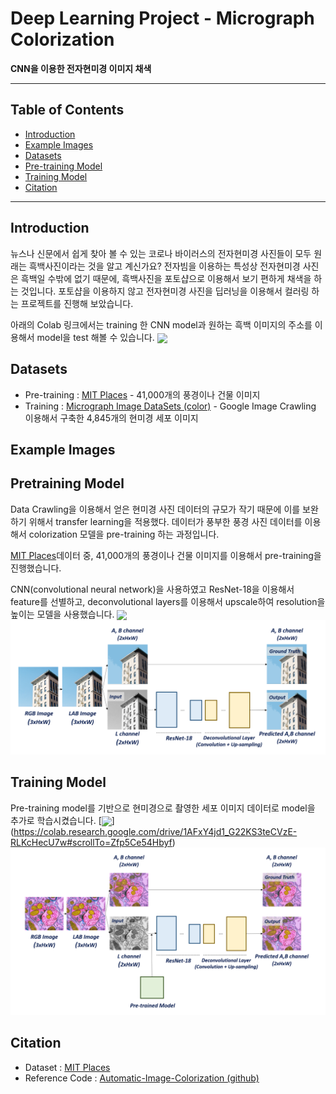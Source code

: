 # Deep Learning Project - Micrograph Colorization
**CNN을 이용한 전자현미경 이미지 채색**


----------------------------

## Table of Contents
- [Introduction](#introduction)
- [Example Images](#example-images)
- [Datasets](#datasets)
- [Pre-training Model](#pretraining-model)
- [Training Model](#training-model)
- [Citation](#citation)

----------------------------

## Introduction

뉴스나 신문에서 쉽게 찾아 볼 수 있는 코로나 바이러스의 전자현미경 사진들이 모두 원래는 흑백사진이라는 것을 알고 계신가요? 전자빔을 이용하는 특성상 전자현미경 사진은 흑백일 수밖에 없기 때문에, 흑백사진을 포토샵으로 이용해서 보기 편하게 채색을 하는 것입니다. 
포토샵을 이용하지 않고 전자현미경 사진을 딥러닝을 이용해서 컬러링 하는 프로젝트를 진행해 보았습니다. 

아래의 Colab 링크에서는 training 한 CNN model과 원하는 흑백 이미지의 주소를 이용해서 model을 test 해볼 수 있습니다.
[<img src="https://colab.research.google.com/assets/colab-badge.svg" align="center">]()

## Datasets
- Pre-training : [MIT Places](http://places.csail.mit.edu/) - 41,000개의 풍경이나 건물 이미지
- Training : [Micrograph Image DataSets (color)](https://drive.google.com/file/d/1Jd9RmimqICSzJDTbpk94BZQmdDKfoskh/view?usp=sharing) - Google Image Crawling 이용해서 구축한 4,845개의 현미경 세포 이미지

## Example Images


## Pretraining Model
Data Crawling을 이용해서 얻은 현미경 사진 데이터의 규모가 작기 때문에 이를 보완하기 위해서 transfer learning을 적용했다. 데이터가 풍부한 풍경 사진 데이터를 이용해서 colorization 모델을 pre-training 하는 과정입니다.

[MIT Places](http://places.csail.mit.edu/)데이터 중, 41,000개의 풍경이나 건물 이미지를 이용해서 pre-training을 진행했습니다. 

CNN(convolutional neural network)을 사용하였고 ResNet-18을 이용해서 feature를 선별하고, deconvolutional layers를 이용해서 upscale하여 resolution을 높이는 모델을 사용했습니다.
[<img src="https://colab.research.google.com/assets/colab-badge.svg" align="center">](https://colab.research.google.com/drive/1J_kLfx5d0VWTJZDehBXU9_VAcVRoAPFV#scrollTo=rRoQxRmuWqnG)
<img src="https://github.com/YeojinKim220/DL_Project_Micrograph_Colorization/blob/master/Fig.1_pre-trained_model.png?raw=true">

## Training Model
Pre-training model를 기반으로 현미경으로 촬영한 세포 이미지 데이터로 model을 추가로 학습시켰습니다. 
[<img src="https://colab.research.google.com/assets/colab-badge.svg" align="center">] (https://colab.research.google.com/drive/1AFxY4jd1_G22KS3teCVzE-RLKcHecU7w#scrollTo=Zfp5Ce54Hbyf)
<img src="https://github.com/YeojinKim220/DL_Project_Micrograph_Colorization/blob/master/Fig.2_Training_model.png?raw=true">

## Citation
- Dataset : [MIT Places](http://places.csail.mit.edu/)
- Reference Code : [Automatic-Image-Colorization (github)](https://github.com/lukemelas/Automatic-Image-Colorization/)

